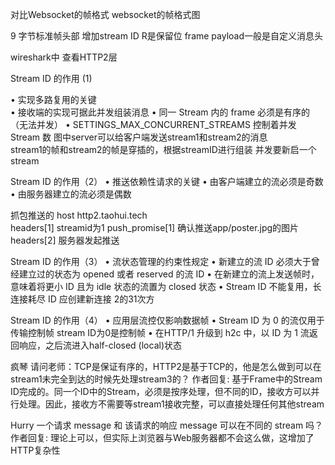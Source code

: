  对比Websocket的帧格式
   websocket的帧格式图
 
 9 字节标准帧头部
   增加stream ID    R是保留位
   frame payload一般是自定义消息头
   
 wireshark中  查看HTTP2层
 
 
 Stream ID 的作用 (1)
 
 • 实现多路复用的关键   
   • 接收端的实现可据此并发组装消息
   • 同一 Stream 内的 frame 必须是有序的（无法并发）
   • SETTINGS_MAX_CONCURRENT_STREAMS 控制着并发 Stream 数
 图中server可以给客户端发送stream1和stream2的消息  
   stream1的帧和stream2的帧是穿插的，根据streamID进行组装
   并发要新启一个stream
   
   
 Stream ID 的作用（2）
  • 推送依赖性请求的关键
    • 由客户端建立的流必须是奇数
    • 由服务器建立的流必须是偶数  
  
   抓包推送的 host http2.taohui.tech   
   headers[1]  streamid为1
   push_promise[1]  确认推送app/poster.jpg的图片
   headers[2]   服务器发起推送 
   
   
  
Stream ID 的作用（3）
• 流状态管理的约束性规定
  • 新建立的流 ID 必须大于曾经建立过的状态为 opened 或者 reserved 的流 ID
  • 在新建立的流上发送帧时，意味着将更小 ID 且为 idle 状态的流置为 closed 状态
  • Stream ID 不能复用，长连接耗尽 ID 应创建新连接    2的31次方
  
  
Stream ID 的作用（4）
• 应用层流控仅影响数据帧
  • Stream ID 为 0 的流仅用于传输控制帧    stream ID为0是控制帧
• 在HTTP/1 升级到 h2c 中，以 ID 为 1 流返回响应，之后流进入half-closed (local)状态  




疯琴
请问老师：TCP是保证有序的，HTTP2是基于TCP的，他是怎么做到可以在stream1未完全到达的时候先处理stream3的？
作者回复: 基于Frame中的Stream ID完成的。同一个ID中的Stream，必须是按序处理，但不同的ID，接收方可以并行处理。因此，接收方不需要等stream1接收完整，可以直接处理任何其他stream


Hurry
一个请求 message 和 该请求的响应 message 可以在不同的 stream 吗？
作者回复: 理论上可以，但实际上浏览器与Web服务器都不会这么做，这增加了HTTP复杂性


